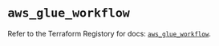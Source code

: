 # `aws_glue_workflow`

Refer to the Terraform Registory for docs: [`aws_glue_workflow`](https://registry.terraform.io/providers/hashicorp/aws/5.12.0/docs/resources/glue_workflow).
